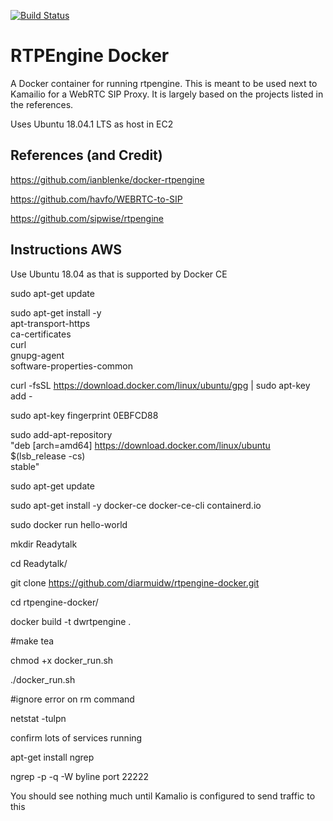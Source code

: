 [![Build Status](https://travis-ci.org/ReadyTalk/rtpengine-docker.svg?branch=master)](https://travis-ci.org/ReadyTalk/rtpengine-docker)

# RTPEngine Docker

A Docker container for running rtpengine.  This is meant to be used next to Kamailio for a WebRTC SIP Proxy.  It is largely based on the projects listed in the references.

Uses Ubuntu 18.04.1 LTS as host in EC2

## References (and Credit)
https://github.com/ianblenke/docker-rtpengine

https://github.com/havfo/WEBRTC-to-SIP

https://github.com/sipwise/rtpengine

## Instructions AWS

Use Ubuntu 18.04 as that is supported by Docker CE

sudo apt-get update

sudo apt-get install -y \
    apt-transport-https \
    ca-certificates \
    curl \
    gnupg-agent \
    software-properties-common
	
curl -fsSL https://download.docker.com/linux/ubuntu/gpg | sudo apt-key add -

sudo apt-key fingerprint 0EBFCD88

sudo add-apt-repository \
   "deb [arch=amd64] https://download.docker.com/linux/ubuntu \
   $(lsb_release -cs) \
   stable"
   
sudo apt-get update

sudo apt-get install -y docker-ce docker-ce-cli containerd.io

sudo docker run hello-world


 mkdir Readytalk
 
 cd Readytalk/
 
 git clone https://github.com/diarmuidw/rtpengine-docker.git
 
 cd rtpengine-docker/
 
 docker build -t dwrtpengine .
 
 #make tea
 
 chmod +x docker_run.sh

./docker_run.sh

#ignore error on rm command
 
 netstat -tulpn
 
 confirm lots of services running
 
 apt-get install ngrep

 ngrep -p -q -W byline port 22222
 
 You should see nothing much until Kamalio is configured to send traffic to this
 
 

 
 
